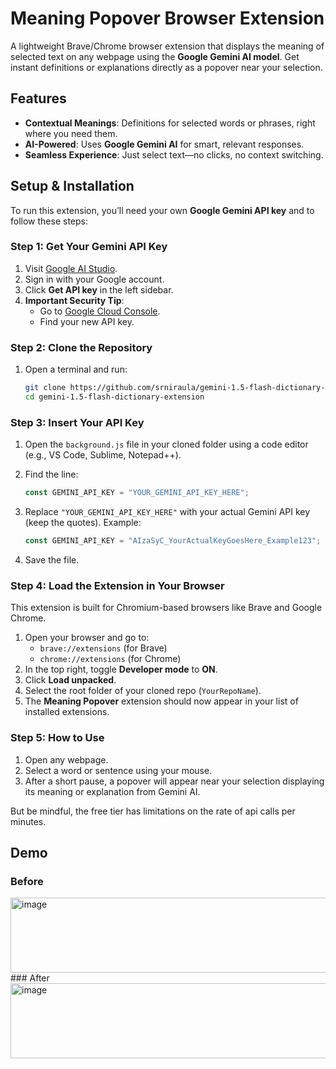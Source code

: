 # Meaning Popover Browser Extension

A lightweight Brave/Chrome browser extension that displays the meaning of selected text on any webpage using the **Google Gemini AI model**. Get instant definitions or explanations directly as a popover near your selection.

## Features

- **Contextual Meanings**: Definitions for selected words or phrases, right where you need them.
- **AI-Powered**: Uses **Google Gemini AI** for smart, relevant responses.
- **Seamless Experience**: Just select text—no clicks, no context switching.

## Setup & Installation

To run this extension, you’ll need your own **Google Gemini API key** and to follow these steps:

### Step 1: Get Your Gemini API Key

1. Visit [Google AI Studio](https://aistudio.google.com/).
2. Sign in with your Google account.
3. Click **Get API key** in the left sidebar.
4. **Important Security Tip**:
   - Go to [Google Cloud Console](https://console.cloud.google.com/).
   - Find your new API key.


### Step 2: Clone the Repository

1. Open a terminal and run:

   ```bash
   git clone https://github.com/srniraula/gemini-1.5-flash-dictionary-extension.git
   cd gemini-1.5-flash-dictionary-extension
   ```

### Step 3: Insert Your API Key

1. Open the `background.js` file in your cloned folder using a code editor (e.g., VS Code, Sublime, Notepad++).
2. Find the line:

   ```javascript
   const GEMINI_API_KEY = "YOUR_GEMINI_API_KEY_HERE";
   ```

3. Replace `"YOUR_GEMINI_API_KEY_HERE"` with your actual Gemini API key (keep the quotes). Example:

   ```javascript
   const GEMINI_API_KEY = "AIzaSyC_YourActualKeyGoesHere_Example123";
   ```

4. Save the file.

### Step 4: Load the Extension in Your Browser

This extension is built for Chromium-based browsers like Brave and Google Chrome.

1. Open your browser and go to:
   - `brave://extensions` (for Brave)
   - `chrome://extensions` (for Chrome)
2. In the top right, toggle **Developer mode** to **ON**.
3. Click **Load unpacked**.
4. Select the root folder of your cloned repo (`YourRepoName`).
5. The **Meaning Popover** extension should now appear in your list of installed extensions.

### Step 5: How to Use

1. Open any webpage.
2. Select a word or sentence using your mouse.
3. After a short pause, a popover will appear near your selection displaying its meaning or explanation from Gemini AI.

But be mindful, the free tier has limitations on the rate of api calls per minutes.

## Demo
### Before
<img width="1000" height="120" alt="image" src="https://github.com/user-attachments/assets/6aeb611e-364e-43c9-b8e3-13b59b5504d7" />
### After
<img width="1000" height="120" alt="image" src="https://github.com/user-attachments/assets/b90e19f2-b4de-49ba-98be-18ddd92df125" />

